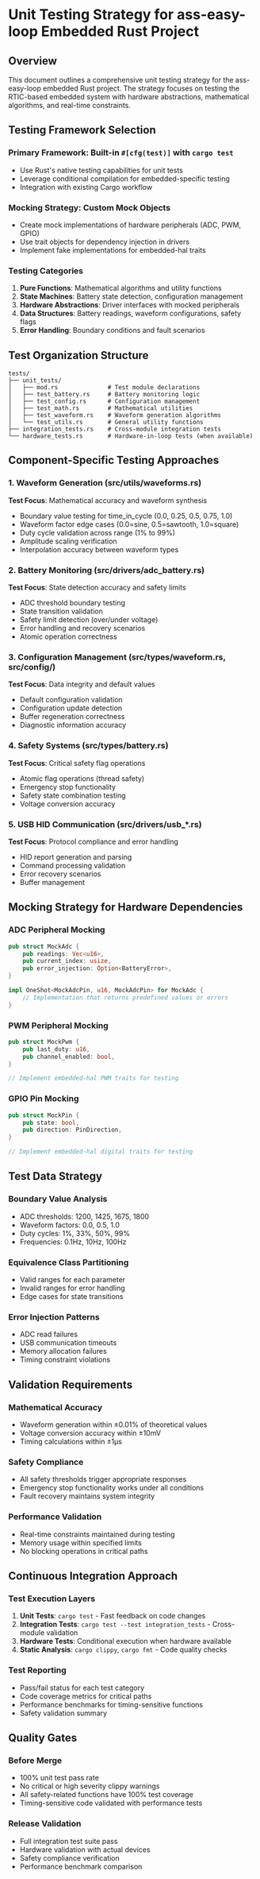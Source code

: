 # Unit Testing Strategy for ass-easy-loop Embedded Rust Project

## Overview

This document outlines a comprehensive unit testing strategy for the ass-easy-loop embedded Rust project. The strategy focuses on testing the RTIC-based embedded system with hardware abstractions, mathematical algorithms, and real-time constraints.

## Testing Framework Selection

### Primary Framework: Built-in `#[cfg(test)]` with `cargo test`
- Use Rust's native testing capabilities for unit tests
- Leverage conditional compilation for embedded-specific testing
- Integration with existing Cargo workflow

### Mocking Strategy: Custom Mock Objects
- Create mock implementations of hardware peripherals (ADC, PWM, GPIO)
- Use trait objects for dependency injection in drivers
- Implement fake implementations for embedded-hal traits

### Testing Categories

1. **Pure Functions**: Mathematical algorithms and utility functions
2. **State Machines**: Battery state detection, configuration management
3. **Hardware Abstractions**: Driver interfaces with mocked peripherals
4. **Data Structures**: Battery readings, waveform configurations, safety flags
5. **Error Handling**: Boundary conditions and fault scenarios

## Test Organization Structure

```
tests/
├── unit_tests/
│   ├── mod.rs              # Test module declarations
│   ├── test_battery.rs     # Battery monitoring logic
│   ├── test_config.rs      # Configuration management
│   ├── test_math.rs        # Mathematical utilities
│   ├── test_waveform.rs    # Waveform generation algorithms
│   └── test_utils.rs       # General utility functions
├── integration_tests.rs    # Cross-module integration tests
└── hardware_tests.rs       # Hardware-in-loop tests (when available)
```

## Component-Specific Testing Approaches

### 1. Waveform Generation (src/utils/waveforms.rs)
**Test Focus**: Mathematical accuracy and waveform synthesis
- Boundary value testing for time_in_cycle (0.0, 0.25, 0.5, 0.75, 1.0)
- Waveform factor edge cases (0.0=sine, 0.5=sawtooth, 1.0=square)
- Duty cycle validation across range (1% to 99%)
- Amplitude scaling verification
- Interpolation accuracy between waveform types

### 2. Battery Monitoring (src/drivers/adc_battery.rs)
**Test Focus**: State detection accuracy and safety limits
- ADC threshold boundary testing
- State transition validation
- Safety limit detection (over/under voltage)
- Error handling and recovery scenarios
- Atomic operation correctness

### 3. Configuration Management (src/types/waveform.rs, src/config/)
**Test Focus**: Data integrity and default values
- Default configuration validation
- Configuration update detection
- Buffer regeneration correctness
- Diagnostic information accuracy

### 4. Safety Systems (src/types/battery.rs)
**Test Focus**: Critical safety flag operations
- Atomic flag operations (thread safety)
- Emergency stop functionality
- Safety state combination testing
- Voltage conversion accuracy

### 5. USB HID Communication (src/drivers/usb_*.rs)
**Test Focus**: Protocol compliance and error handling
- HID report generation and parsing
- Command processing validation
- Error recovery scenarios
- Buffer management

## Mocking Strategy for Hardware Dependencies

### ADC Peripheral Mocking
```rust
pub struct MockAdc {
    pub readings: Vec<u16>,
    pub current_index: usize,
    pub error_injection: Option<BatteryError>,
}

impl OneShot<MockAdcPin, u16, MockAdcPin> for MockAdc {
    // Implementation that returns predefined values or errors
}
```

### PWM Peripheral Mocking
```rust
pub struct MockPwm {
    pub last_duty: u16,
    pub channel_enabled: bool,
}

// Implement embedded-hal PWM traits for testing
```

### GPIO Pin Mocking
```rust
pub struct MockPin {
    pub state: bool,
    pub direction: PinDirection,
}

// Implement embedded-hal digital traits for testing
```

## Test Data Strategy

### Boundary Value Analysis
- ADC thresholds: 1200, 1425, 1675, 1800
- Waveform factors: 0.0, 0.5, 1.0
- Duty cycles: 1%, 33%, 50%, 99%
- Frequencies: 0.1Hz, 10Hz, 100Hz

### Equivalence Class Partitioning
- Valid ranges for each parameter
- Invalid ranges for error handling
- Edge cases for state transitions

### Error Injection Patterns
- ADC read failures
- USB communication timeouts
- Memory allocation failures
- Timing constraint violations

## Validation Requirements

### Mathematical Accuracy
- Waveform generation within ±0.01% of theoretical values
- Voltage conversion accuracy within ±10mV
- Timing calculations within ±1μs

### Safety Compliance
- All safety thresholds trigger appropriate responses
- Emergency stop functionality works under all conditions
- Fault recovery maintains system integrity

### Performance Validation
- Real-time constraints maintained during testing
- Memory usage within specified limits
- No blocking operations in critical paths

## Continuous Integration Approach

### Test Execution Layers
1. **Unit Tests**: `cargo test` - Fast feedback on code changes
2. **Integration Tests**: `cargo test --test integration_tests` - Cross-module validation
3. **Hardware Tests**: Conditional execution when hardware available
4. **Static Analysis**: `cargo clippy`, `cargo fmt` - Code quality checks

### Test Reporting
- Pass/fail status for each test category
- Code coverage metrics for critical paths
- Performance benchmarks for timing-sensitive functions
- Safety validation summary

## Quality Gates

### Before Merge
- 100% unit test pass rate
- No critical or high severity clippy warnings
- All safety-related functions have 100% test coverage
- Timing-sensitive code validated with performance tests

### Release Validation
- Full integration test suite pass
- Hardware validation with actual devices
- Safety compliance verification
- Performance benchmark comparison